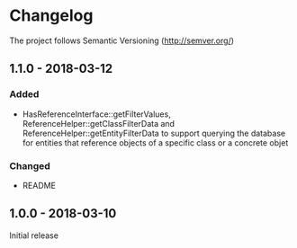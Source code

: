 # Changelog

The project follows Semantic Versioning (http://semver.org/)

## 1.1.0 - 2018-03-12
### Added
* HasReferenceInterface::getFilterValues, ReferenceHelper::getClassFilterData
  and ReferenceHelper::getEntityFilterData to support querying
  the database for entities that reference objects of a specific class or a
  concrete objet

### Changed
* README

## 1.0.0 - 2018-03-10
Initial release